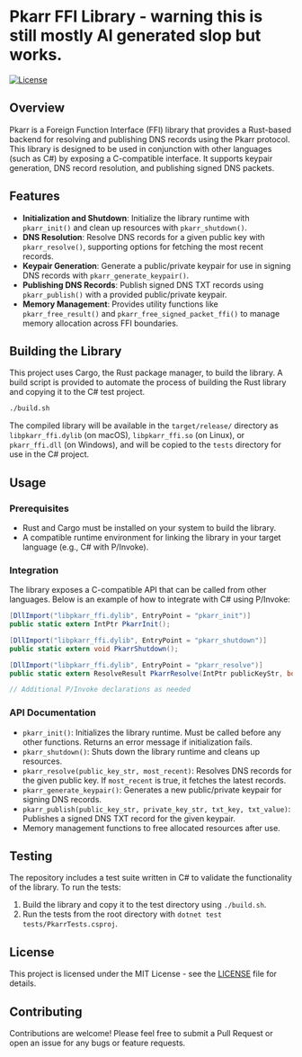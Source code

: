 # Pkarr FFI Library - warning this is still mostly AI generated slop but works.

[![License](https://img.shields.io/badge/license-MIT-blue.svg)](https://opensource.org/licenses/MIT)

## Overview

Pkarr is a Foreign Function Interface (FFI) library that provides a Rust-based backend for resolving and publishing DNS records using the Pkarr protocol. This library is designed to be used in conjunction with other languages (such as C#) by exposing a C-compatible interface. It supports keypair generation, DNS record resolution, and publishing signed DNS packets.

## Features

- **Initialization and Shutdown**: Initialize the library runtime with `pkarr_init()` and clean up resources with `pkarr_shutdown()`.
- **DNS Resolution**: Resolve DNS records for a given public key with `pkarr_resolve()`, supporting options for fetching the most recent records.
- **Keypair Generation**: Generate a public/private keypair for use in signing DNS records with `pkarr_generate_keypair()`.
- **Publishing DNS Records**: Publish signed DNS TXT records using `pkarr_publish()` with a provided public/private keypair.
- **Memory Management**: Provides utility functions like `pkarr_free_result()` and `pkarr_free_signed_packet_ffi()` to manage memory allocation across FFI boundaries.

## Building the Library

This project uses Cargo, the Rust package manager, to build the library. A build script is provided to automate the process of building the Rust library and copying it to the C# test project.

```bash
./build.sh
```

The compiled library will be available in the `target/release/` directory as `libpkarr_ffi.dylib` (on macOS), `libpkarr_ffi.so` (on Linux), or `pkarr_ffi.dll` (on Windows), and will be copied to the `tests` directory for use in the C# project.

## Usage

### Prerequisites

- Rust and Cargo must be installed on your system to build the library.
- A compatible runtime environment for linking the library in your target language (e.g., C# with P/Invoke).

### Integration

The library exposes a C-compatible API that can be called from other languages. Below is an example of how to integrate with C# using P/Invoke:

```csharp
[DllImport("libpkarr_ffi.dylib", EntryPoint = "pkarr_init")]
public static extern IntPtr PkarrInit();

[DllImport("libpkarr_ffi.dylib", EntryPoint = "pkarr_shutdown")]
public static extern void PkarrShutdown();

[DllImport("libpkarr_ffi.dylib", EntryPoint = "pkarr_resolve")]
public static extern ResolveResult PkarrResolve(IntPtr publicKeyStr, bool mostRecent);

// Additional P/Invoke declarations as needed
```

### API Documentation

- `pkarr_init()`: Initializes the library runtime. Must be called before any other functions. Returns an error message if initialization fails.
- `pkarr_shutdown()`: Shuts down the library runtime and cleans up resources.
- `pkarr_resolve(public_key_str, most_recent)`: Resolves DNS records for the given public key. If `most_recent` is true, it fetches the latest records.
- `pkarr_generate_keypair()`: Generates a new public/private keypair for signing DNS records.
- `pkarr_publish(public_key_str, private_key_str, txt_key, txt_value)`: Publishes a signed DNS TXT record for the given keypair.
- Memory management functions to free allocated resources after use.

## Testing

The repository includes a test suite written in C# to validate the functionality of the library. To run the tests:

1. Build the library and copy it to the test directory using `./build.sh`.
2. Run the tests from the root directory with `dotnet test tests/PkarrTests.csproj`.

## License

This project is licensed under the MIT License - see the [LICENSE](LICENSE) file for details.

## Contributing

Contributions are welcome! Please feel free to submit a Pull Request or open an issue for any bugs or feature requests.
